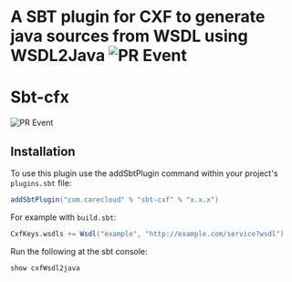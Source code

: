 # A SBT plugin for CXF to generate java sources from WSDL using WSDL2Java ![PR Event](https://github.com/CareCloud/sbt-cxf/workflows/Build%20and%20Test/badge.svg?event=pull_request)
# Sbt-cfx 

![PR Event](https://github.com/CareCloud/sbt-cfx/workflows/publish.yml/badge.svg)

Installation
------------

To use this plugin use the addSbtPlugin command within your project's `plugins.sbt` file:

```scala
addSbtPlugin("com.carecloud" % "sbt-cxf" % "x.x.x")
```

For example with `build.sbt`:

```scala
CxfKeys.wsdls += Wsdl("example", "http://example.com/service?wsdl")
```

Run the following at the sbt console:
```scala
show cxfWsdl2java
```
